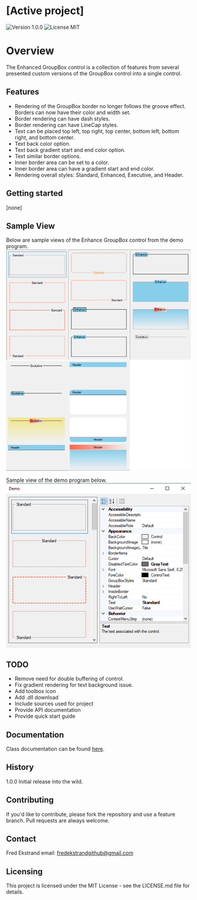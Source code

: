 # [Active project]
![Version 1.0.0](https://img.shields.io/badge/Version-1.0.0-brightgreen.svg) ![License MIT](https://img.shields.io/badge/Licence-MIT-blue.svg)
# Overview
The Enhanced GroupBox control is a collection of features from several presented custom versions of the GroupBox control into a single control. 

## Features
* Rendering of the GroupBox border no longer follows the groove effect. Borders can now have their color and width set.
* Border rendering can have dash styles. 
* Border rendering can have LineCap styles.
* Text can be placed top left, top right, top center, bottom left, bottom right, and bottom center.
* Text back color option.
* Text back gradient start and end color option.
* Text similar border options.
* Inner border area can be set to a color.
* Inner border area can have a gradient start and end color.
* Rendering overall styles: Standard, Enhanced, Executive, and Header.

## Getting started
[none]
## Sample View
Below are sample views of the Enhance GroupBox control from the demo program.
![Project type](https://github.com/FredEkstrand/ImageFiles/raw/master/GroupBoxExamples.png)

Sample view of the demo program below.<br/>
![Project type](https://github.com/FredEkstrand/ImageFiles/raw/master/EnhanceGroupBoxDemo.PNG)

## TODO
* Remove need for double buffering of control.
* Fix gradient rendering for text background issue.
* Add toolbox icon
* Add .dll download
* Include sources used for project
* Provide API documentation
* Provide quick start guide

## Documentation
Class documentation can be found [here](http://fredekstrand.github.io/EnhanceGroupBox).

## History
 1.0.0 Initial release into the wild.
 
## Contributing

If you'd like to contribute, please fork the repository and use a feature
branch. Pull requests are always welcome.

## Contact
Fred Ekstrand 
email: fredekstrandgithub@gmail.com
## Licensing

This project is licensed under the MIT License - see the LICENSE.md file for details. 